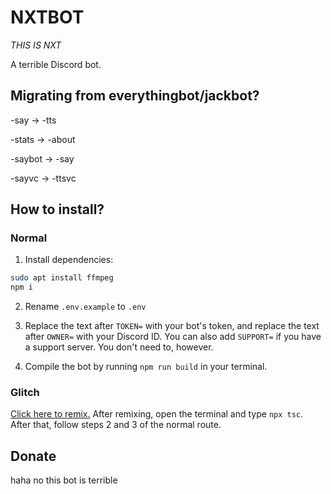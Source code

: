 # NXTBOT

_THIS IS NXT_

A terrible Discord bot.

## Migrating from everythingbot/jackbot?

-say → -tts

-stats → -about

-saybot → -say

-sayvc → -ttsvc

## How to install?

### Normal

1. Install dependencies:

```bash
sudo apt install ffmpeg
npm i
```

2. Rename `.env.example` to `.env`

3. Replace the text after `TOKEN=` with your bot's token, and replace the text after `OWNER=` with your Discord ID.
   You can also add `SUPPORT=` if you have a support server. You don't need to, however.

4. Compile the bot by running `npm run build` in your terminal.

### Glitch

[Click here to remix.](https://glitch.com/edit/#!/remix/nxtbot)
After remixing, open the terminal and type `npx tsc`. After that, follow steps 2 and 3 of the normal route.

## Donate

haha no this bot is terrible
